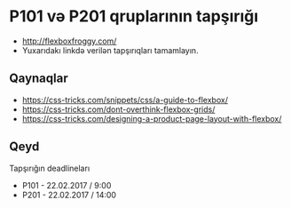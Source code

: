 # P101 və P201 qruplarının tapşırığı

- http://flexboxfroggy.com/ 
- Yuxarıdakı linkdə verilən tapşırıqları tamamlayın.

## Qaynaqlar

- https://css-tricks.com/snippets/css/a-guide-to-flexbox/
- https://css-tricks.com/dont-overthink-flexbox-grids/
- https://css-tricks.com/designing-a-product-page-layout-with-flexbox/

## Qeyd

Tapşırığın deadlineları
* P101 - 22.02.2017 / 9:00
* P201 - 22.02.2017 / 14:00
